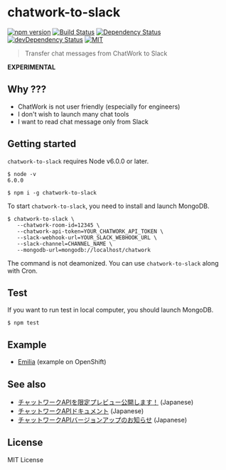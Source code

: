 # chatwork-to-slack
[![npm version](https://img.shields.io/npm/v/chatwork-to-slack.svg?style=flat-square)](https://www.npmjs.com/package/chatwork-to-slack)
[![Build Status](https://img.shields.io/travis/pine/chatwork-to-slack/master.svg?style=flat-square)](https://travis-ci.org/pine/chatwork-to-slack)
[![Dependency Status](https://img.shields.io/david/pine/chatwork-to-slack.svg?style=flat-square)](https://david-dm.org/pine/chatwork-to-slack)
[![devDependency Status](https://img.shields.io/david/dev/pine/chatwork-to-slack.svg?style=flat-square)](https://david-dm.org/pine/chatwork-to-slack#info=devDependencies)
[![MIT](https://img.shields.io/badge/license-MIT-444444.svg?style=flat-square)](http://opensource.org/licenses/MIT)

> Transfer chat messages from ChatWork to Slack

**EXPERIMENTAL**

## Why ???
- ChatWork is not user friendly (especially for engineers)
- I don't wish to launch many chat tools
- I want to read chat message only from Slack

## Getting started
`chatwork-to-slack` requires Node v6.0.0 or later.

```
$ node -v
6.0.0

$ npm i -g chatwork-to-slack
```

To start `chatwork-to-slack`, you need to install and launch MongoDB.

```
$ chatwork-to-slack \
   --chatwork-room-id=12345 \
   --chatwork-api-token=YOUR_CHATWORK_API_TOKEN \
   --slack-webhook-url=YOUR_SLACK_WEBHOOK_URL \
   --slack-channel=CHANNEL_NAME \
   --mongodb-url=mongodb://localhost/chatwork
```

The command is not deamonized.
You can use `chatwork-to-slack` along with Cron.

## Test
If you want to run test in local computer, you should launch MongoDB.

```
$ npm test
```

## Example
- [Emilia](https://github.com/pine/Emilia) (example on OpenShift)

## See also
- [チャットワークAPIを限定プレビュー公開します！](http://blog-ja.chatwork.com/2013/11/api-preview.html) (Japanese)
- [チャットワークAPIドキュメント](http://developer.chatwork.com/ja/index.html) (Japanese)
- [チャットワークAPIバージョンアップのお知らせ](https://help.chatwork.com/hc/ja/articles/115000019401) (Japanese)

## License
MIT License
